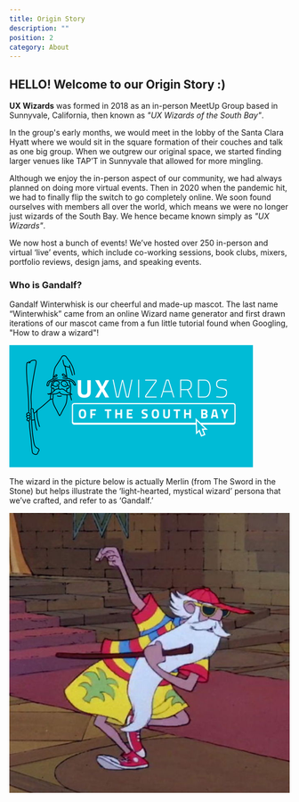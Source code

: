 ```yaml
---
title: Origin Story
description: ""
position: 2
category: About
---
```

## HELLO! Welcome to our Origin Story :)

**UX Wizards** was formed in 2018 as an in-person MeetUp Group based in Sunnyvale, California, then known as *"UX Wizards of the South Bay"*.

In the group's early months, we would meet in the lobby of the Santa Clara Hyatt where we would sit in the square formation of their couches and talk as one big group. When we outgrew our original space, we started finding larger venues like TAP’T in Sunnyvale that allowed for more mingling.

Although we enjoy the in-person aspect of our community, we had always planned on doing more virtual events. Then in 2020 when the pandemic hit, we had to finally flip the switch to go completely online. We soon found ourselves with members all over the world, which means we were no longer just wizards of the South Bay. We hence became known simply as *"UX Wizards"*.

We now host a bunch of events! We’ve hosted over 250 in-person and virtual ‘live’ events, which include co-working sessions, book clubs, mixers, portfolio reviews, design jams, and speaking events.

### Who is Gandalf?

Gandalf Winterwhisk is our cheerful and made-up mascot. The last name “Winterwhisk” came from an online Wizard name generator and first drawn iterations of our mascot came from a fun little tutorial found when Googling, "How to draw a wizard"!

![Old logo for UX Wizards of the South Bay, featuring a cartoon-drawn wizard](/media_folder/600_470786128.png "UXW")

The wizard in the picture below is actually Merlin (from The Sword in the Stone) but helps illustrate the ‘light-hearted, mystical wizard’ persona that we’ve crafted, and refer to as ‘Gandalf.’

![Merlin from Sword in the Stone, sporting colorful, patterned vacation wear](/media_folder/merlin-sword-in-the-stone.jpg "Merlin")
